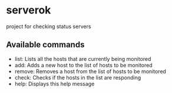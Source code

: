 # serverok
project for checking status servers

Available commands
------------------
- list: Lists all the hosts that are currently being monitored
- add: Adds a new host to the list of hosts to be monitored
- remove: Removes a host from the list of hosts to be monitored
- check: Checks if the hosts in the list are responding
- help: Displays this help message

